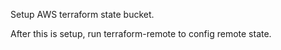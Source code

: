 Setup AWS terraform state bucket.

After this is setup, run terraform-remote to config remote state.
